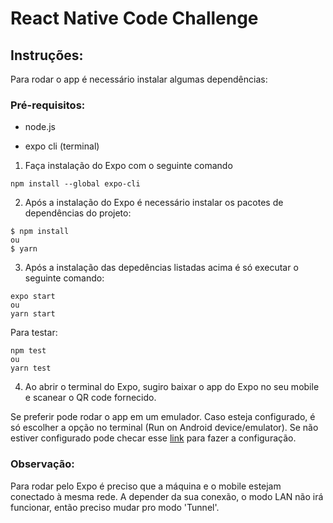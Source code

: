 
# React Native Code Challenge

## Instruções:

Para rodar o app é necessário instalar algumas dependências:

### Pré-requisitos:

* node.js

* expo cli (terminal)


1. Faça instalação do Expo com o seguinte comando
```
npm install --global expo-cli

 ```

2. Após a instalação do Expo é necessário instalar os pacotes de dependências do projeto:


```
$ npm install
ou
$ yarn 

 ```

 
3. Após a instalação das depedências listadas acima é só executar o seguinte comando:
```
expo start
ou
yarn start
 ```
 Para testar:
 
 ```
npm test
ou
yarn test
 ```
 
 
4. Ao abrir o terminal do Expo, sugiro baixar o app do Expo no seu mobile e scanear o QR code fornecido. 



Se preferir pode rodar o app em um emulador. Caso esteja configurado, é só escolher a opção no terminal (Run on Android device/emulator). Se não estiver configurado pode checar esse [link](https://react-native.rocketseat.dev/android/emulador) para fazer a configuração.


###  Observação:

Para rodar pelo Expo é preciso que a máquina e o mobile estejam conectado à mesma rede. A depender da sua conexão, o modo LAN não irá funcionar, então preciso mudar pro modo 'Tunnel'.

